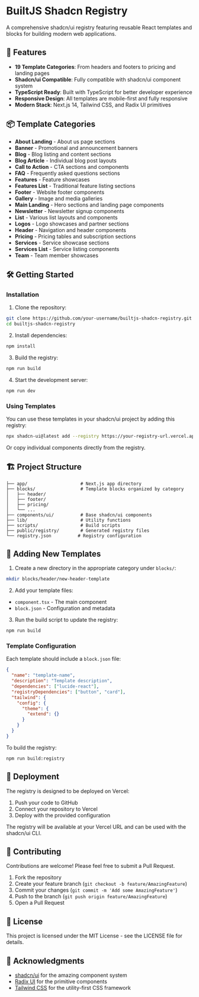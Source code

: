 # BuiltJS Shadcn Registry

A comprehensive shadcn/ui registry featuring reusable React templates and blocks for building modern web applications.

## 🚀 Features

- **19 Template Categories**: From headers and footers to pricing and landing pages
- **Shadcn/ui Compatible**: Fully compatible with shadcn/ui component system
- **TypeScript Ready**: Built with TypeScript for better developer experience
- **Responsive Design**: All templates are mobile-first and fully responsive
- **Modern Stack**: Next.js 14, Tailwind CSS, and Radix UI primitives

## 📦 Template Categories

- **About Landing** - About us page sections
- **Banner** - Promotional and announcement banners
- **Blog** - Blog listing and content sections
- **Blog Article** - Individual blog post layouts
- **Call to Action** - CTA sections and components
- **FAQ** - Frequently asked questions sections
- **Features** - Feature showcases
- **Features List** - Traditional feature listing sections
- **Footer** - Website footer components
- **Gallery** - Image and media galleries
- **Main Landing** - Hero sections and landing page components
- **Newsletter** - Newsletter signup components
- **List** - Various list layouts and components
- **Logos** - Logo showcases and partner sections
- **Header** - Navigation and header components
- **Pricing** - Pricing tables and subscription sections
- **Services** - Service showcase sections
- **Services List** - Service listing components
- **Team** - Team member showcases

## 🛠️ Getting Started

### Installation

1. Clone the repository:
```bash
git clone https://github.com/your-username/builtjs-shadcn-registry.git
cd builtjs-shadcn-registry
```

2. Install dependencies:
```bash
npm install
```

3. Build the registry:
```bash
npm run build
```

4. Start the development server:
```bash
npm run dev
```

### Using Templates

You can use these templates in your shadcn/ui project by adding this registry:

```bash
npx shadcn-ui@latest add --registry https://your-registry-url.vercel.app
```

Or copy individual components directly from the registry.

## 🏗️ Project Structure

```
├── app/                    # Next.js app directory
├── blocks/                 # Template blocks organized by category
│   ├── header/
│   ├── footer/
│   ├── pricing/
│   └── ...
├── components/ui/          # Base shadcn/ui components
├── lib/                    # Utility functions
├── scripts/                # Build scripts
├── public/registry/        # Generated registry files
└── registry.json          # Registry configuration
```

## 📝 Adding New Templates

1. Create a new directory in the appropriate category under `blocks/`:
```bash
mkdir blocks/header/new-header-template
```

2. Add your template files:
- `component.tsx` - The main component
- `block.json` - Configuration and metadata

3. Run the build script to update the registry:
```bash
npm run build
```

### Template Configuration

Each template should include a `block.json` file:

```json
{
  "name": "template-name",
  "description": "Template description",
  "dependencies": ["lucide-react"],
  "registryDependencies": ["button", "card"],
  "tailwind": {
    "config": {
      "theme": {
        "extend": {}
      }
    }
  }
}
```

To build the registry:
```
npm run build:registry
```

## 🚀 Deployment

The registry is designed to be deployed on Vercel:

1. Push your code to GitHub
2. Connect your repository to Vercel
3. Deploy with the provided configuration

The registry will be available at your Vercel URL and can be used with the shadcn/ui CLI.

## 🤝 Contributing

Contributions are welcome! Please feel free to submit a Pull Request.

1. Fork the repository
2. Create your feature branch (`git checkout -b feature/AmazingFeature`)
3. Commit your changes (`git commit -m 'Add some AmazingFeature'`)
4. Push to the branch (`git push origin feature/AmazingFeature`)
5. Open a Pull Request

## 📄 License

This project is licensed under the MIT License - see the LICENSE file for details.

## 🙏 Acknowledgments

- [shadcn/ui](https://ui.shadcn.com/) for the amazing component system
- [Radix UI](https://www.radix-ui.com/) for the primitive components
- [Tailwind CSS](https://tailwindcss.com/) for the utility-first CSS framework
